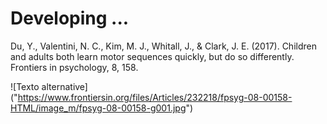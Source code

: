 # Developing ...
Du, Y., Valentini, N. C., Kim, M. J., Whitall, J., & Clark, J. E. (2017). Children and adults both learn motor sequences quickly, but do so differently. Frontiers in psychology, 8, 158.

![Texto alternative] ("https://www.frontiersin.org/files/Articles/232218/fpsyg-08-00158-HTML/image_m/fpsyg-08-00158-g001.jpg")
